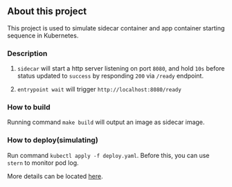 
## About this project

This project is used to simulate sidecar container and app container starting sequence in Kubernetes.

### Description

1. `sidecar` will start a http server listening on port `8080`, and hold `10s` before status updated to `success` by responding `200` via `/ready` endpoint.

2. `entrypoint wait` will trigger `http://localhost:8080/ready`

### How to build

Running command `make build` will output an image as sidecar image.

### How to deploy(simulating)

Run command `kubectl apply -f deploy.yaml`. Before this, you can use `stern` to monitor pod log.

More details can be located [here]().